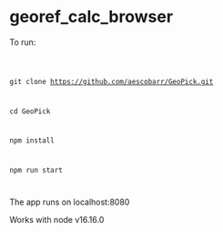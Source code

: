 # georef_calc_browser

To run:

<code>

git clone https://github.com/aescobarr/GeoPick.git

cd GeoPick

npm install

npm run start

</code>


The app runs on localhost:8080

Works with node v16.16.0
